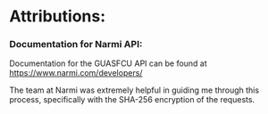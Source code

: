 # Attributions:

### Documentation for Narmi API:

Documentation for the GUASFCU API can be found at https://www.narmi.com/developers/

The team at Narmi was extremely helpful in guiding me through this process, specifically with the SHA-256 encryption of the requests. 




